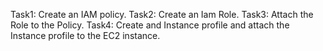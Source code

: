 Task1: Create an IAM policy.
Task2: Create an Iam Role.
Task3: Attach the Role to the Policy.
Task4: Create and Instance profile and attach the Instance profile to the EC2 instance.
